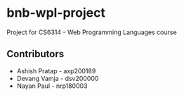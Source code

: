 # bnb-wpl-project
Project for CS6314 - Web Programming Languages course

## Contributors
- Ashish Pratap - axp200189
- Devang Vamja - dsv200000
- Nayan Paul - nrp180003



